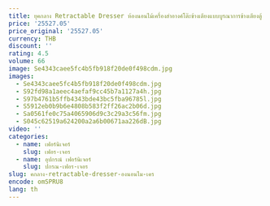 ```yaml
---
title: ยุคกลาง Retractable Dresser ห้องนอนไม้เครื่องสําอางค์โต๊ะข้างเตียงแบบบูรณาการข้างเตียงตู้
price: '25527.05'
price_original: '25527.05'
currency: THB
discount: ''
rating: 4.5
volume: 66
image: Se4343caee5fc4b5fb918f20de0f498cdm.jpg
images:
  - Se4343caee5fc4b5fb918f20de0f498cdm.jpg
  - S92fd98a1aeec4aefaf9cc45b7a1127a4h.jpg
  - S97b4761b5ffb4343bde43bc5fba96785l.jpg
  - S5912eb0b9b6e4808b583f2ff26ac2b06d.jpg
  - Sa0561fe0c75a4065906d9c3c29a3c56fm.jpg
  - S045c62519a624200a2a6b00671aa226dB.jpg
video: ''
categories:
  - name: เฟอร์นิเจอร์
    slug: เฟอร-เจอร
  - name: อุปกรณ์ เฟอร์นิเจอร์
    slug: ปกรณ-เฟอร-เจอร
slug: คกลาง-retractable-dresser-องนอนไม-เคร
encode: omSPRU8
lang: th
---
```

  
